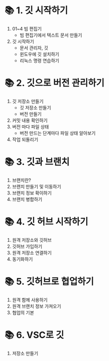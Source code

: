 
# 📚 1. 깃 시작하기
1. 01~4 빔 편집기
    - 빔 편집기에서 텍스트 문서 만들기
2. 깃 시작하기
    - 문서 관리자, 깃
    - 윈도우에 깃 설치하기
    - 리눅스 명령 연습하기

# 📚 2. 깃으로 버전 관리하기
1. 깃 저장소 만들기
    - 깃 저장소 만들기
    - 버전 만들기
2. 커밋 내용 확인하기
3. 버전 마다 파일 상태
    - 버전 만드는 단계마다 파일 상태 알아보기
4. 작업 되돌리기

# 📚 3. 깃과 브랜치
1. 브랜치란?
2. 브랜치 만들기 및 이동하기
3. 브랜치 정보 확이하기
4. 브랜치 병합하기

# 📚 4. 깃 허브 시작하기
1. 원격 저장소와 깃허브
2. 깃허브 가입하기
3. 원격 저장소 연결하기
4. 동기화하기

# 📚 5. 깃허브로 협업하기
1. 원격 함께 사용하기
2. 원격 브랜치 정보 가져오기
3. 협업의 기본

# 📚 6. VSC로 깃
1. 저장소 만들기
